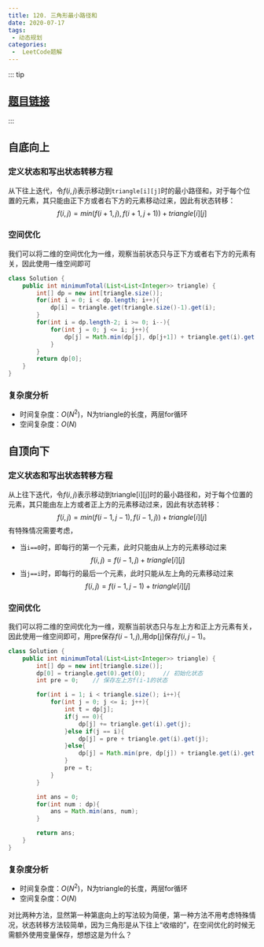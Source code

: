 ```yaml
---
title: 120. 三角形最小路径和
date: 2020-07-17
tags:
 - 动态规划
categories:
 -  LeetCode题解
---
```


::: tip

## [题目链接](https://leetcode-cn.com/problems/triangle/)

:::

## 自底向上

### 定义状态和写出状态转移方程

从下往上迭代，令$f(i, j)$表示移动到`triangle[i][j]`时的最小路径和，对于每个位置的元素，其只能由正下方或者右下方的元素移动过来，因此有状态转移：
$$f(i,j)=min(f(i+1,j),f(i+1,j+1))+triangle[i][j]$$

### 空间优化

我们可以将二维的空间优化为一维，观察当前状态只与正下方或者右下方的元素有关，因此使用一维空间即可

```java
class Solution {
    public int minimumTotal(List<List<Integer>> triangle) {
        int[] dp = new int[triangle.size()];
        for(int i = 0; i < dp.length; i++){
            dp[i] = triangle.get(triangle.size()-1).get(i);
        }
        for(int i = dp.length-2; i >= 0; i--){
            for(int j = 0; j <= i; j++){
                dp[j] = Math.min(dp[j], dp[j+1]) + triangle.get(i).get(j);
            }
        }
        return dp[0];
    }
}
```

### 复杂度分析

- 时间复杂度：$O(N^2)$，N为triangle的长度，两层for循环
- 空间复杂度：$O(N)$

## 自顶向下

### 定义状态和写出状态转移方程

从上往下迭代，令$f(i, j)$表示移动到triangle[i][j]时的最小路径和，对于每个位置的元素，其只能由左上方或者正上方的元素移动过来，因此有状态转移：
$$f(i, j) = min(f(i-1, j-1), f(i-1, j)) + triangle[i][j]$$
有特殊情况需要考虑，

- 当`i==0`时，即每行的第一个元素，此时只能由从上方的元素移动过来
$$f(i, j) = f(i-1, j) + triangle[i][j]$$
- 当`j==i`时，即每行的最后一个元素，此时只能从左上角的元素移动过来
$$f(i, j) = f(i-1, j-1) + triangle[i][j]$$

### 空间优化

我们可以将二维的空间优化为一维，观察当前状态只与左上方和正上方元素有关，因此使用一维空间即可，用pre保存$f(i-1, j)$,用dp[j]保存$f(i, j-1)$。

```java
class Solution {
    public int minimumTotal(List<List<Integer>> triangle) {
        int[] dp = new int[triangle.size()];
        dp[0] = triangle.get(0).get(0);     // 初始化状态
        int pre = 0;    // 保存左上方f(i-1的状态

        for(int i = 1; i < triangle.size(); i++){
            for(int j = 0; j <= i; j++){
                int t = dp[j];
                if(j == 0){
                    dp[j] += triangle.get(i).get(j);
                }else if(j == i){
                    dp[j] = pre + triangle.get(i).get(j);
                }else{
                    dp[j] = Math.min(pre, dp[j]) + triangle.get(i).get(j);
                }
                pre = t;
            }
        }

        int ans = 0;
        for(int num : dp){
            ans = Math.min(ans, num);
        }

        return ans;
    }
}
```

### 复杂度分析

- 时间复杂度：$O(N^2)$，N为triangle的长度，两层for循环
- 空间复杂度：$O(N)$

对比两种方法，显然第一种第底向上的写法较为简便，第一种方法不用考虑特殊情况，状态转移方法较简单，因为三角形是从下往上“收缩的”，在空间优化的时候无需额外使用变量保存，想想这是为什么？